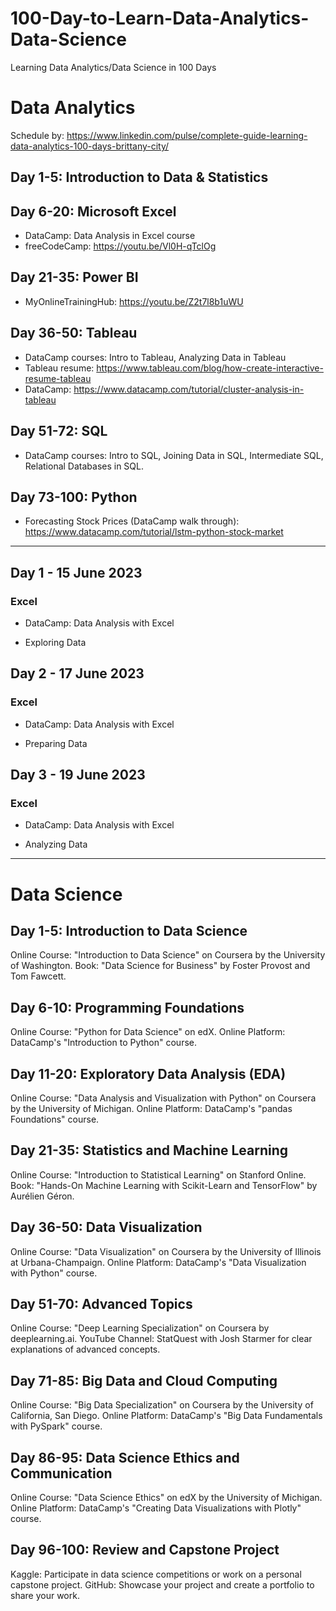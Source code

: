 # 100-Day-to-Learn-Data-Analytics-Data-Science
Learning Data Analytics/Data Science in 100 Days

# Data Analytics
Schedule by: https://www.linkedin.com/pulse/complete-guide-learning-data-analytics-100-days-brittany-city/

## Day 1-5: Introduction to Data & Statistics

## Day 6-20: Microsoft Excel

* DataCamp: Data Analysis in Excel course
* freeCodeCamp: https://youtu.be/Vl0H-qTclOg

## Day 21-35: Power BI

* MyOnlineTrainingHub: https://youtu.be/Z2t7l8b1uWU

## Day 36-50: Tableau

* DataCamp courses: Intro to Tableau, Analyzing Data in Tableau
* Tableau resume: https://www.tableau.com/blog/how-create-interactive-resume-tableau
* DataCamp: https://www.datacamp.com/tutorial/cluster-analysis-in-tableau

## Day 51-72: SQL

* DataCamp courses: Intro to SQL, Joining Data in SQL, Intermediate SQL, Relational Databases in SQL.

## Day 73-100: Python

* Forecasting Stock Prices (DataCamp walk through): https://www.datacamp.com/tutorial/lstm-python-stock-market

---

## Day 1 - 15 June 2023
### Excel
- DataCamp: Data Analysis with Excel
* Exploring Data

## Day 2 - 17 June 2023
### Excel
- DataCamp: Data Analysis with Excel
* Preparing Data

## Day 3 - 19 June 2023
### Excel
- DataCamp: Data Analysis with Excel
* Analyzing Data
---

# Data Science
## Day 1-5: Introduction to Data Science

Online Course: "Introduction to Data Science" on Coursera by the University of Washington.
Book: "Data Science for Business" by Foster Provost and Tom Fawcett.

## Day 6-10: Programming Foundations

Online Course: "Python for Data Science" on edX.
Online Platform: DataCamp's "Introduction to Python" course.

## Day 11-20: Exploratory Data Analysis (EDA)

Online Course: "Data Analysis and Visualization with Python" on Coursera by the University of Michigan.
Online Platform: DataCamp's "pandas Foundations" course.

## Day 21-35: Statistics and Machine Learning

Online Course: "Introduction to Statistical Learning" on Stanford Online.
Book: "Hands-On Machine Learning with Scikit-Learn and TensorFlow" by Aurélien Géron.

## Day 36-50: Data Visualization

Online Course: "Data Visualization" on Coursera by the University of Illinois at Urbana-Champaign.
Online Platform: DataCamp's "Data Visualization with Python" course.

## Day 51-70: Advanced Topics

Online Course: "Deep Learning Specialization" on Coursera by deeplearning.ai.
YouTube Channel: StatQuest with Josh Starmer for clear explanations of advanced concepts.

## Day 71-85: Big Data and Cloud Computing

Online Course: "Big Data Specialization" on Coursera by the University of California, San Diego.
Online Platform: DataCamp's "Big Data Fundamentals with PySpark" course.

## Day 86-95: Data Science Ethics and Communication

Online Course: "Data Science Ethics" on edX by the University of Michigan.
Online Platform: DataCamp's "Creating Data Visualizations with Plotly" course.

## Day 96-100: Review and Capstone Project

Kaggle: Participate in data science competitions or work on a personal capstone project.
GitHub: Showcase your project and create a portfolio to share your work.
